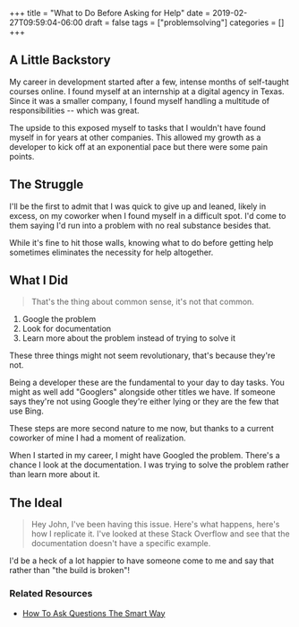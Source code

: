 +++
title = "What to Do Before Asking for Help"
date = 2019-02-27T09:59:04-06:00
draft = false
tags = ["problemsolving"]
categories = []
+++

## A Little Backstory

My career in development started after a few, intense months of self-taught courses online. I found myself at an internship at a digital agency in Texas. Since it was a smaller company, I found myself handling a multitude of responsibilities -- which was great.

The upside to this exposed myself to tasks that I wouldn't have found myself in for years at other companies. This allowed my growth as a developer to kick off at an exponential pace but there were some pain points.

## The Struggle

I'll be the first to admit that I was quick to give up and leaned, likely in excess, on my coworker when I found myself in a difficult spot. I'd come to them saying I'd run into a problem with no real substance besides that.

While it's fine to hit those walls, knowing what to do before getting help sometimes eliminates the necessity for help altogether.

## What I Did

> That's the thing about common sense, it's not that common.

1. Google the problem
2. Look for documentation
3. Learn more about the problem instead of trying to solve it

These three things might not seem revolutionary, that's because they're not.

Being a developer these are the fundamental to your day to day tasks. You might as well add "Googlers" alongside other titles we have. If someone says they're not using Google they're either lying or they are the few that use Bing.

These steps are more second nature to me now, but thanks to a current coworker of mine I had a moment of realization.

When I started in my career, I might have Googled the problem. There's a chance I look at the documentation. I was trying to solve the problem rather than learn more about it.

## The Ideal

> Hey John, I've been having this issue. Here's what happens, here's how I replicate it. I've looked at these Stack Overflow and see that the documentation doesn't have a specific example.

I'd be a heck of a lot happier to have someone come to me and say that rather than "the build is broken"!

### Related Resources

- [How To Ask Questions The Smart Way](http://www.catb.org/esr/faqs/smart-questions.html)
